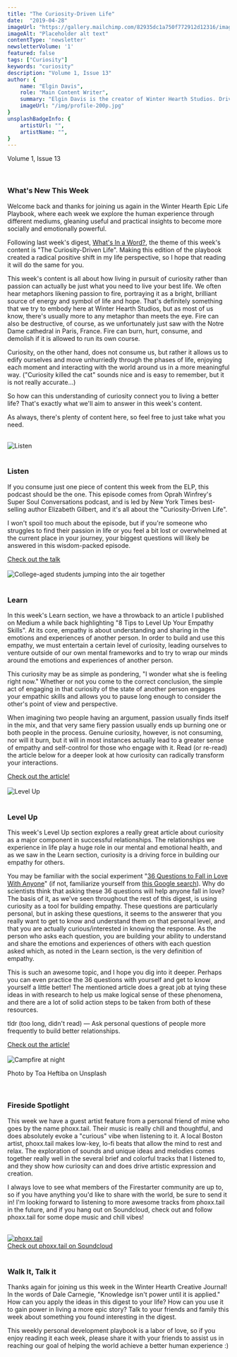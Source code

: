 ```yaml
---
title: "The Curiosity-Driven Life"
date:  "2019-04-28"
imageUrl: "https://gallery.mailchimp.com/82935dc1a750f772912d12316/images/0164d703-676a-4bad-97d4-458942a01a35.jpeg"
imageAlt: "Placeholder alt text"
contentType: 'newsletter'
newsletterVolume: '1'
featured: false
tags: ["Curiosity"]
keywords: "curiosity"
description: "Volume 1, Issue 13"
author: {
    name: "Elgin Davis",
    role: "Main Content Writer",
    summary: "Elgin Davis is the creator of Winter Hearth Studios. Driven by a passionate spirit and boundless curiosity, Davis' work seeks to explore the depths of humanity and what it might look like to live a hyper-meaningful existence here on earth.",
    imageUrl: "/img/profile-200p.jpg" 
}
unsplashBadgeInfo: {
    artistUrl: "",
    artistName: "",
}
---
```


Volume 1, Issue 13

<br>

### What's New This Week
Welcome back and thanks for joining us again in the Winter Hearth Epic Life Playbook, where each week we explore the human experience through different mediums, gleaning useful and practical insights to become more socially and emotionally powerful. 

Following last week's digest, [What's In a Word?](/newsletters/volume-1/whats-in-a-word), the theme of this week's content is "The Curiosity-Driven Life".  Making this edition of the playbook created a radical positive shift in my life perspective, so I hope that reading it will do the same for you.

This week's content is all about how living in pursuit of curiosity rather than passion can actually be just what you need to live your best life. We often hear metaphors likening passion to fire, portraying it as a bright, brilliant source of energy and symbol of life and hope. That's definitely something that we try to embody here at Winter Hearth Studios, but as most of us know, there's usually more to any metaphor than meets the eye. Fire can also be destructive, of course, as we unfortunately just saw with the Notre Dame cathedral in Paris, France. Fire can burn, hurt, consume, and demolish if it is allowed to run its own course.

Curiosity, on the other hand, does not consume us, but rather it allows us to edify ourselves and move unhurriedly through the phases of life, enjoying each moment and interacting with the world around us in a more meaningful way. ("Curiosity killed the cat" sounds nice and is easy to remember, but it is not really accurate...)

So how can this understanding of curiosity connect you to living a better life? That's exactly what we'll aim to answer in this week's content.

As always, there's plenty of content here, so feel free to just take what you need.


<br>

<div class='text-center pt-20 pb-20'>
    <img src='https://gallery.mailchimp.com/82935dc1a750f772912d12316/images/5bf332dd-ba71-422b-b1fa-dd4d7631b6a9.jpg' alt='Listen'>
</div>

<br>

### Listen
 
If you consume just one piece of content this week from the ELP, this podcast should be the one. This episode comes from Oprah Winfrey's Super Soul Conversations podcast, and is led by New York Times best-selling author Elizabeth Gilbert, and it's all about the "Curiosity-Driven Life".

I won't spoil too much about the episode, but if you're someone who struggles to find their passion in life or you feel a bit lost or overwhelmed at the current place in your journey, your biggest questions will likely be answered in this wisdom-packed episode.

<div class='text-center pt-20 pb-20'>
    <a rel='noopener noreferrer' class='primary-btn' href='https://castbox.fm/episode/Elizabeth-Gilbert%3A-The-Curiosity-Driven-Life-id1347950-id147602962?country=us'> Check out the talk</a>
</div>


<br>
<div class='text-center pt-20 pb-20'>
    <img src='https://gallery.mailchimp.com/82935dc1a750f772912d12316/images/0164d703-676a-4bad-97d4-458942a01a35.jpeg' alt='College-aged students jumping into the air together'>
</div>

<br>

### Learn
 
In this week's Learn section, we have a throwback to an article I published on Medium a while back highlighting "8 Tips to Level Up Your Empathy Skills". At its core, empathy is about understanding and sharing in the emotions and experiences of another person. In order to build and use this empathy, we must entertain a certain level of curiosity, leading ourselves to venture outside of our own mental frameworks and to try to wrap our minds around the emotions and experiences of another person.

This curiosity may be as simple as pondering, "I wonder what she is feeling right now." Whether or not you come to the correct conclusion, the simple act of engaging in that curiosity of the state of another person engages your empathic skills and allows you to pause long enough to consider the other's point of view and perspective.

When imagining two people having an argument, passion usually finds itself in the mix, and that very same fiery passion usually ends up burning one or both people in the process. Genuine curiosity, however, is not consuming, nor will it burn, but it will in most instances actually lead to a greater sense of empathy and self-control for those who engage with it. Read (or re-read) the article below for a deeper look at how curiosity can radically transform your interactions.

<div class='text-center pt-20 pb-20'>
    <a rel='noopener noreferrer' class='primary-btn' href='https://medium.com/@elgindavis9/8-tips-to-level-upyour-empathy-skills-86ed0bc24790?source=friends_link&sk=e8d98c16041603986f55afdd99f542ee'> Check out the article!</a>
</div>

<br>
<div class='text-center pt-20 pb-20'>
    <img src='https://gallery.mailchimp.com/82935dc1a750f772912d12316/images/70851790-9a7c-4f5b-834d-7207335fe488.gif' alt='Level Up'>
</div>

<br>

### Level Up

This week's Level Up section explores a really great article about curiosity as a major component in successful relationships. The relationships we experience in life play a huge role in our mental and emotional health, and as we saw in the Learn section, curiosity is a driving force in building our empathy for others.

You may be familiar with the social experiment "[36 Questions to Fall in Love With Anyone](http://36questionsinlove.com/)" (if not, familiarize yourself from [this Google search](https://www.google.com/search?q=36+questions+to+fall+in+love&rlz=1C5AVSZ_enUS657US657&oq=36+q&aqs=chrome.2.69i57j0l5.2378j0j4&sourceid=chrome&ie=UTF-8)). Why do scientists think that asking these 36 questions will help anyone fall in love? The basis of it, as we've seen throughout the rest of this digest, is using curiosity as a tool for building empathy. These questions are particularly personal, but in asking these questions, it seems to the answerer that you really want to get to know and understand them on that personal level, and that you are actually curious/interested in knowing the response. As the person who asks each question, you are building your ability to understand and share the emotions and experiences of others with each question asked which, as noted in the Learn section, is the very definition of empathy.

This is such an awesome topic, and I hope you dig into it deeper. Perhaps you can even practice the 36 questions with yourself and get to know yourself a little better! The mentioned article does a great job at tying these ideas in with research to help us make logical sense of these phenomena, and there are a lot of solid action steps to be taken from both of these resources.

tldr (too long, didn't read) — Ask personal questions of people more frequently to build better relationships.

<div class='text-center pt-20 pb-20'>
    <a rel='noopener noreferrer' class='primary-btn' href='https://greatergood.berkeley.edu/article/item/why_curious_people_have_better_relationships'> Check out the article!</a>
</div>

<br>

<div class='text-center pt-20 pb-20'>
    <img src='https://gallery.mailchimp.com/82935dc1a750f772912d12316/images/44635994-05b0-4f93-9110-f4c83f8bf9d9.jpg' alt='Campfire at night'>
    <p class="photo-credit"> 
        Photo by Toa Heftiba on Unsplash
    </p>
</div>
<br>

### Fireside Spotlight

This week we have a guest artist feature from a personal friend of mine who goes by the name phoxx.tail. Their music is really chill and thoughtful, and does absolutely evoke a "curious" vibe when listening to it. A local Boston artist, phoxx.tail makes low-key, lo-fi beats that allow the mind to rest and relax. The exploration of sounds and unique ideas and melodies comes together really well in the several brief and colorful tracks that I listened to, and they show how curiosity can and does drive artistic expression and creation.

I always love to see what members of the Firestarter community are up to, so if you have anything you'd like to share with the world, be sure to send it in! I'm looking forward to listening to more awesome tracks from phoxx.tail in the future, and if you hang out on Soundcloud, check out and follow phoxx.tail for some dope music and chill vibes!
 
<br>
<div class='text-center pt-20 pb-20'>
    <a rel='noopener noreferrer' target='_blank' href='https://soundcloud.com/phoxxtail'>
        <img src='https://gallery.mailchimp.com/82935dc1a750f772912d12316/images/0170a64f-eedf-41b9-8a39-a3f7a9243640.jpg' alt='phoxx.tail'>
    </a>
    <br>
    <a class='primary-btn' rel='noopener noreferrer' href='https://soundcloud.com/phoxxtail'>
        Check out phoxx.tail on Soundcloud
    </a>
</div>
<br>

### Walk It, Talk it

Thanks again for joining us this week in the Winter Hearth Creative Journal! In the words of Dale Carnegie, "Knowledge isn't power until it is applied." How can you apply the ideas in this digest to your life? How can you use it to gain power in living a more epic story? Talk to your friends and family this week about something you found interesting in the digest.


This weekly personal development playbook is a labor of love, so if you enjoy reading it each week, please share it with your friends to assist us in reaching our goal of helping the world achieve a better human experience :)

